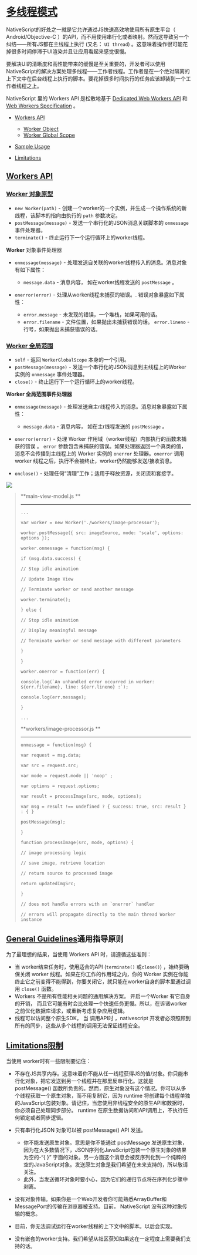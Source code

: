 # [**多线程模式**](http://docs.nativescript.org/core-concepts/multithreading-model#multithreading-model)

NativeScript的好处之一就是它允许通过JS快速高效地使用所有原生平台（ Android\/Objective-C ）的API，而不用使用串行化或者映射。然而这导致另一个纠结——所有JS都在主线程上执行 \(又名： `UI thread`\) 。这意味着操作很可能花掉很多时间停滞于UI渲染并且让应用看起来感觉很慢。

要解决UI的清晰度和高性能带来的缓慢是至关重要的，开发者可以使用 NativeScript的解决方案处理多线程——工作者线程。工作者是在一个绝对隔离的上下文中在后台线程上执行的脚本。要花掉很多时间执行的任务应该卸装到一个工作者线程之上。

NativeScript 里的 Workers  API 是松散地基于 [Dedicated Web Workers API](https://developer.mozilla.org/en-US/docs/Web/API/Web_Workers_API/Using_web_workers) 和 [Web Workers Specification](https://www.w3.org/TR/workers/) 。

* [Workers API](http://docs.nativescript.org/core-concepts/multithreading-model#workers-api)

  * [Worker Object](http://docs.nativescript.org/core-concepts/multithreading-model#worker-object-prototype)
  * [Worker Global Scope](http://docs.nativescript.org/core-concepts/multithreading-model#worker-global-scope)

* [Sample Usage](http://docs.nativescript.org/core-concepts/multithreading-model#sample-usage)

* [Limitations](http://docs.nativescript.org/core-concepts/multithreading-model#limitations)


## [**Workers API**](http://docs.nativescript.org/core-concepts/multithreading-model#workers-api)

### **[Worker 对象原型](http://docs.nativescript.org/core-concepts/multithreading-model#worker-object-prototype)**

* `new Worker(path)` - 创建一个worker的一个实例，并生成一个操作系统的新线程，该脚本的指向由执行的 `path` 参数决定。
* `postMessage(message)` - 发送一个串行化的JSON消息关联脚本的 `onmessage` 事件处理器。
* `terminate()` - 终止运行下一个运行循环上的worker线程。

**Worker** 对象事件处理器

* `onmessage(message)` - 处理发送自关联的worker线程传入的消息。消息对象有如下属性：

  * `message.data` - 消息内容， 如在worker线程发送的 `postMessage` 。

* `onerror(error)` - 处理从worker线程未捕获的错误。. 错误对象暴露如下属性：

  * `error.message` - 未发现的错误，一个堆栈，如果可用的话。
  * `error.filename` - 文件位置，如果抛出未捕获错误的话。
    `error.lineno` -  行号，如果抛出未捕获错误的话。 


### **[Worker 全局范围             ](http://docs.nativescript.org/core-concepts/multithreading-model#worker-global-scope)**

* `self` - 返回 `WorkerGlobalScope` 本身的一个引用。
* `postMessage(message)` - 发送一个串行化的JSON消息到主线程上的Worker 实例的 `onmessage` 事件处理器。
* `close()` -  终止运行下一个运行循环上的worker线程。 

**Worker 全局范围事件处理器**

* `onmessage(message)` - 处理发送自主r线程传入的消息。消息对象暴露如下属性：

  * `message.data` -  消息内容， 如在主r线程发送的 `postMessage` 。

* `onerror(error)` - 处理 Worker 作用域（worker线程）内部执行的函数未捕获的错误 。 `error` 参数包含未捕获的错误。如果处理器返回一个真类的值，消息不会传播到主线程上的 Worker 实例的 `onerror` 处理器。`onerror` 调用 worker 线程之后，执行不会被终止，worker仍然能够发送\/接收消息。

* `onclose()` - 处理任何“清理”工作；适用于释放资源，关闭流和套接字。


![](/assets/Workers1.png)

> **main-view-model.js **
> 
> ---
> 
> `...`
> 
> `var worker = new Worker('./workers/image-processor');`
> 
> `worker.postMessage({ src: imageSource, mode: 'scale', options: options });`
> 
> `worker.onmessage = function(msg) {`
> 
> `if (msg.data.success) {`
> 
> `// Stop idle animation`
> 
> `// Update Image View`
> 
> `// Terminate worker or send another message`
> 
> `worker.terminate();`
> 
> `} else {`
> 
> `// Stop idle animation`
> 
> `// Display meaningful message`
> 
> `// Terminate worker or send message with different parameters`
> 
> `}`
> 
> `}`
> 
> `worker.onerror = function(err) {`
> 
> ``console.log(`An unhandled error occurred in worker: ${err.filename}, line: ${err.lineno} :`);``
> 
> `console.log(err.message);`
> 
> `}`
> 
> `...`
> 
> **workers\/image-processor.js **
> 
> ---
> 
> `onmessage = function(msg) {`
> 
> `var request = msg.data;`
> 
> `var src = request.src;`
> 
> `var mode = request.mode || 'noop' ;`
> 
> `var options = request.options;`
> 
> `var result = processImage(src, mode, options);`
> 
> `var msg = result !== undefined ? { success: true, src: result } : { }`
> 
> `postMessage(msg);`
> 
> `}`
> 
> `function processImage(src, mode, options) {`
> 
> `// image processing logic`
> 
> `// save image, retrieve location`
> 
> `// return source to processed image`
> 
> `return updatedImgSrc;`
> 
> `}`
> 
> ``// does not handle errors with an `onerror` handler``
> 
> `// errors will propagate directly to the main thread Worker instance`

## [**General Guidelines**](http://docs.nativescript.org/core-concepts/multithreading-model#general-guidelines)通用指导原则

为了最理想的结果，当使用 Workers API 时，请遵循这些准则：

* 当 worker结束任务时，使用适合的API \(`terminate()` 或`close()`\) ，始终要确保关闭 worker 线程。如果在你工作的作用域之内，你的 Worker 实例在你能终止它之前变得不能得到，你要关闭它，就只能在worker自身的脚本里通过调用 `close()` 函数。
* Workers 不是所有性能相关问题的通用解决方案。 开启一个Worker 有它自身的开销， 而且它可能有时会比处理一个快速任务更慢。所以，在诉诸worker之前优化数据库请求，或重新考虑复杂应用逻辑。
* 线程可以访问整个原生SDK， 当 调用API时 ，nativescript 开发者必须照顾到所有的同步，这些从多个线程的调用无法保证线程安全。

## **[Limitations限制](http://docs.nativescript.org/core-concepts/multithreading-model#limitations)**

当使用 worker时有一些限制要记住：

* 不存在JS共享内存。这意味着你不能从任一线程获得JS的值\/对象。你只能串行化对象，把它发送到另一个线程并在那里反串行化。这就是 postMessage\(\) 函数所负责的。然而，原生对象没有这个情况。你可以从多个线程获取一个原生对象，而不用复制它，因为 runtime 将创建每个线程单独的JavaScript包装对象。请记住，当您使用非线程安全的原生API和数据时，你必须自己处理同步部分。 runtime 在原生数据访问和API调用上，不执行任何锁定或者同步逻辑。
* 只有串行化JSON 对象可以被 postMessage\(\) API 发送。

  * 你不能发送原生对象。意思是你不能通过 postMessage 发送原生对象，因为在大多数情况下，JSON序列化JavaScript包装一个原生对象的结果为空的-“{ }” 字面的对象。另一方面这个消息会被反序列化到一个纯粹的空的JavaScript对象。发送原生对象是我们希望在未来支持的，所以敬请关注。
  * 此外，当发送循环对象时要小心，因为它们的递归节点将在序列化步骤中剥离。

*  没有对象传输。如果你是一个Web开发者你可能熟悉ArrayBuffer和MessagePort的传输在浏览器被支持。目前， NativeScript 没有这种对象传输的概念。

* 目前，你无法调试运行在worker线程的上下文中的脚本。以后会实现。

* 没有嵌套的worker支持。我们希望从社区获知如果这在一定程度上需要我们支持的话。

